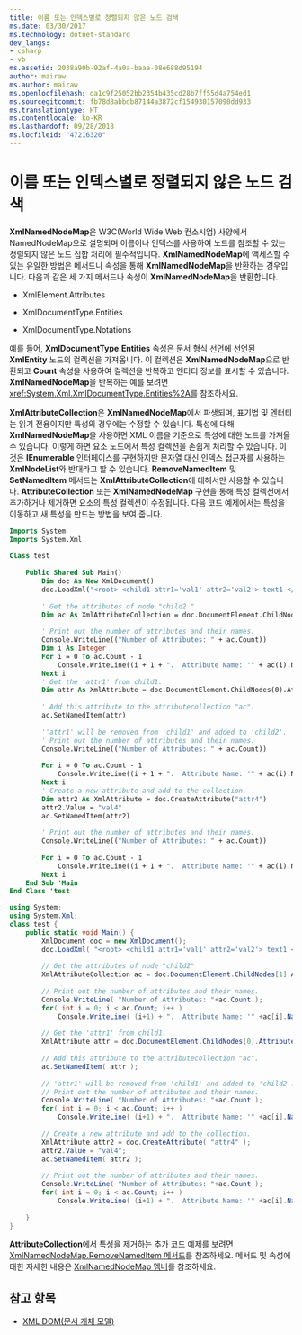 ```yaml
---
title: 이름 또는 인덱스별로 정렬되지 않은 노드 검색
ms.date: 03/30/2017
ms.technology: dotnet-standard
dev_langs:
- csharp
- vb
ms.assetid: 2038a90b-92af-4a0a-baaa-08e688d95194
author: mairaw
ms.author: mairaw
ms.openlocfilehash: da1c9f25052bb2354b435cd28b7ff55d4a754ed1
ms.sourcegitcommit: fb78d8abbdb87144a3872cf154930157090dd933
ms.translationtype: HT
ms.contentlocale: ko-KR
ms.lasthandoff: 09/28/2018
ms.locfileid: "47216320"
---
```

# <a name="unordered-node-retrieval-by-name-or-index"></a>이름 또는 인덱스별로 정렬되지 않은 노드 검색
**XmlNamedNodeMap**은 W3C(World Wide Web 컨소시엄) 사양에서 NamedNodeMap으로 설명되며 이름이나 인덱스를 사용하여 노드를 참조할 수 있는 정렬되지 않은 노드 집합 처리에 필수적입니다. **XmlNamedNodeMap**에 액세스할 수 있는 유일한 방법은 메서드나 속성을 통해 **XmlNamedNodeMap**을 반환하는 경우입니다. 다음과 같은 세 가지 메서드나 속성이 **XmlNamedNodeMap**을 반환합니다.  
  
-   XmlElement.Attributes  
  
-   XmlDocumentType.Entities  
  
-   XmlDocumentType.Notations  
  
 예를 들어, **XmlDocumentType.Entities** 속성은 문서 형식 선언에 선언된 **XmlEntity** 노드의 컬렉션을 가져옵니다. 이 컬렉션은 **XmlNamedNodeMap**으로 반환되고 **Count** 속성을 사용하여 컬렉션을 반복하고 엔터티 정보를 표시할 수 있습니다. **XmlNamedNodeMap**을 반복하는 예를 보려면 <xref:System.Xml.XmlDocumentType.Entities%2A>를 참조하세요.  
  
 **XmlAttributeCollection**은 **XmlNamedNodeMap**에서 파생되며, 표기법 및 엔터티는 읽기 전용이지만 특성의 경우에는 수정할 수 있습니다. 특성에 대해 **XmlNamedNodeMap**을 사용하면 XML 이름을 기준으로 특성에 대한 노드를 가져올 수 있습니다. 이렇게 하면 요소 노드에서 특성 컬렉션을 손쉽게 처리할 수 있습니다. 이것은 **IEnumerable** 인터페이스를 구현하지만 문자열 대신 인덱스 접근자를 사용하는 **XmlNodeList**와 반대라고 할 수 있습니다. **RemoveNamedItem** 및 **SetNamedItem** 메서드는 **XmlAttributeCollection**에 대해서만 사용할 수 있습니다. **AttributeCollection** 또는 **XmlNamedNodeMap** 구현을 통해 특성 컬렉션에서 추가하거나 제거하면 요소의 특성 컬렉션이 수정됩니다. 다음 코드 예제에서는 특성을 이동하고 새 특성을 만드는 방법을 보여 줍니다.  
  
```vb  
Imports System  
Imports System.Xml  
  
Class test  
  
    Public Shared Sub Main()  
        Dim doc As New XmlDocument()  
        doc.LoadXml("<root> <child1 attr1='val1' attr2='val2'> text1 </child1> <child2 attr3='val3'> text2 </child2> </root> ")  
  
        ' Get the attributes of node "child2 "  
        Dim ac As XmlAttributeCollection = doc.DocumentElement.ChildNodes(1).Attributes  
  
        ' Print out the number of attributes and their names.  
        Console.WriteLine(("Number of Attributes: " + ac.Count))  
        Dim i As Integer  
        For i = 0 To ac.Count - 1  
            Console.WriteLine((i + 1 + ".  Attribute Name: '" + ac(i).Name + "'  Attribute Value:  '" + ac(i).Value + "'"))  
        Next i  
        ' Get the 'attr1' from child1.  
        Dim attr As XmlAttribute = doc.DocumentElement.ChildNodes(0).Attributes(0)  
  
        ' Add this attribute to the attributecollection "ac".  
        ac.SetNamedItem(attr)  
  
        ''attr1' will be removed from 'child1' and added to 'child2'.  
        ' Print out the number of attributes and their names.  
        Console.WriteLine(("Number of Attributes: " + ac.Count))  
  
        For i = 0 To ac.Count - 1  
            Console.WriteLine((i + 1 + ".  Attribute Name: '" + ac(i).Name + "'  Attribute Value:  '" + ac(i).Value + "'"))  
        Next i  
        ' Create a new attribute and add to the collection.  
        Dim attr2 As XmlAttribute = doc.CreateAttribute("attr4")  
        attr2.Value = "val4"  
        ac.SetNamedItem(attr2)  
  
        ' Print out the number of attributes and their names.  
        Console.WriteLine(("Number of Attributes: " + ac.Count))  
  
        For i = 0 To ac.Count - 1  
            Console.WriteLine((i + 1 + ".  Attribute Name: '" + ac(i).Name + "'  Attribute Value:  '" + ac(i).Value + "'"))  
        Next i  
    End Sub 'Main  
End Class 'test  
```  
  
```csharp  
using System;  
using System.Xml;  
class test {  
    public static void Main() {  
        XmlDocument doc = new XmlDocument();  
        doc.LoadXml( "<root> <child1 attr1='val1' attr2='val2'> text1 </child1> <child2 attr3='val3'> text2 </child2> </root> " );  
  
        // Get the attributes of node "child2"  
        XmlAttributeCollection ac = doc.DocumentElement.ChildNodes[1].Attributes;  
  
        // Print out the number of attributes and their names.  
        Console.WriteLine( "Number of Attributes: "+ac.Count );  
        for( int i = 0; i < ac.Count; i++ )  
            Console.WriteLine( (i+1) + ".  Attribute Name: '" +ac[i].Name+ "'  Attribute Value:  '"+ ac[i].Value +"'" );   
  
        // Get the 'attr1' from child1.  
        XmlAttribute attr = doc.DocumentElement.ChildNodes[0].Attributes[0];  
  
        // Add this attribute to the attributecollection "ac".  
        ac.SetNamedItem( attr );  
  
        // 'attr1' will be removed from 'child1' and added to 'child2'.  
        // Print out the number of attributes and their names.  
        Console.WriteLine( "Number of Attributes: "+ac.Count );          
        for( int i = 0; i < ac.Count; i++ )  
            Console.WriteLine( (i+1) + ".  Attribute Name: '" +ac[i].Name+ "'  Attribute Value:  '"+ ac[i].Value +"'" );   
  
        // Create a new attribute and add to the collection.  
        XmlAttribute attr2 = doc.CreateAttribute( "attr4" );  
        attr2.Value = "val4";  
        ac.SetNamedItem( attr2 );  
  
        // Print out the number of attributes and their names.  
        Console.WriteLine( "Number of Attributes: "+ac.Count );          
        for( int i = 0; i < ac.Count; i++ )  
            Console.WriteLine( (i+1) + ".  Attribute Name: '" +ac[i].Name+ "'  Attribute Value:  '"+ ac[i].Value +"'" );           
  
    }  
}  
```  
  
 **AttributeCollection**에서 특성을 제거하는 추가 코드 예제를 보려면 [XmlNamedNodeMap.RemoveNamedItem 메서드](Overload:System.Xml.XmlNamedNodeMap.RemoveNamedItem)를 참조하세요. 메서드 및 속성에 대한 자세한 내용은 [XmlNamedNodeMap 멤버](AllMembers.T:System.Xml.XmlNamedNodeMap)를 참조하세요.  
  
## <a name="see-also"></a>참고 항목

- [XML DOM(문서 개체 모델)](../../../../docs/standard/data/xml/xml-document-object-model-dom.md)
